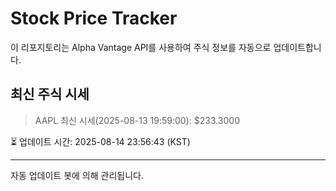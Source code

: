 
# Stock Price Tracker

이 리포지토리는 Alpha Vantage API를 사용하여 주식 정보를 자동으로 업데이트합니다.

## 최신 주식 시세
> AAPL 최신 시세(2025-08-13 19:59:00): $233.3000

⏳ 업데이트 시간: 2025-08-14 23:56:43 (KST)

---
자동 업데이트 봇에 의해 관리됩니다.
